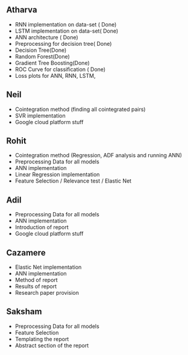 ## Atharva

- RNN implementation on data-set (  Done)
- LSTM implementation on data-set( Done)
- ANN architecture ( Done)
- Preprocessing for decision tree( Done)
- Decision Tree(Done)
- Random Forest(Done)
- Gradient Tree Boosting(Done)
- ROC Curve for classification ( Done)
- Loss plots for ANN, RNN, LSTM, 

## Neil

- Cointegration method (finding all cointegrated pairs)
- SVR implementation
- Google cloud platform stuff

## Rohit
- Cointegration method (Regression, ADF analysis and running ANN)
- Preprocessing Data for all models 
- ANN implementation
- Linear Regression implementation
- Feature Selection / Relevance test / Elastic Net

## Adil
- Preprocessing Data for all models
- ANN implementation
- Introduction of report 
- Google cloud platform stuff

## Cazamere
- Elastic Net implementation
- ANN implementation
- Method of report
- Results of report
- Research paper provision


## Saksham 
- Preprocessing Data for all models
- Feature Selection 
- Templating the report
- Abstract section of the report
